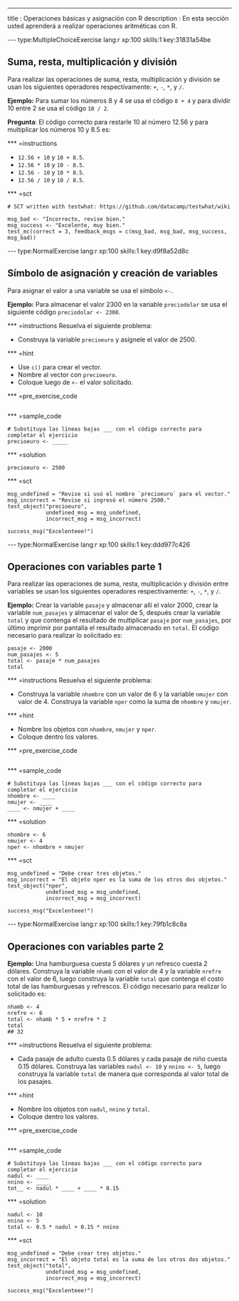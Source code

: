 ---
title       : Operaciones básicas y asignación con R
description : En esta sección usted aprenderá a realizar operaciones aritméticas con R.

--- type:MultipleChoiceExercise lang:r xp:100 skills:1 key:31831a54be
## Suma, resta, multiplicación y división

Para realizar las operaciones de suma, resta, multiplicación y división se usan los siguientes operadores respectivamente: `+`,  `-`, `*`, y `/`.

__Ejemplo:__ Para sumar los números 8 y 4 se usa el código `8 + 4` y para dividir 10 entre 2 se usa el código `10 / 2`.


__Pregunta__: El código correcto para restarle 10 al número 12.56 y para multiplicar los números 10 y 8.5 es:

*** =instructions
- `12.56 + 10` y `10 + 8.5`.
- `12.56 * 10` y `10 - 8.5`.
- `12.56 - 10` y `10 * 8.5`.
- `12.56 / 10` y `10 / 8.5`.

*** =sct
```{r}
# SCT written with testwhat: https://github.com/datacamp/testwhat/wiki

msg_bad <- "Incorrecto, revise bien."
msg_success <- "Excelente, muy bien."
test_mc(correct = 3, feedback_msgs = c(msg_bad, msg_bad, msg_success, msg_bad))
```

--- type:NormalExercise lang:r xp:100 skills:1 key:d9f8a52d8c
## Símbolo de asignación y creación de variables

Para asignar el valor a una variable se usa el símbolo `<-`.

__Ejemplo:__ Para almacenar el valor 2300 en la variable `preciodolar` se usa el siguiente código `preciodolar <- 2300`.

*** =instructions
Resuelva el siguiente problema:

- Construya la variable `precioeuro` y asígnele el valor de 2500.

*** =hint
- Use `c()` para crear el vector.
- Nombre al vector con `precioeuro`.
- Coloque luego de `<-` el valor solicitado.

*** =pre_exercise_code
```{r}

```

*** =sample_code
```{r}
# Substituya las líneas bajas ___ con el código correcto para completar el ejercicio
precioeuro <- _____
```

*** =solution
```{r}
precioeuro <- 2500
```

*** =sct
```{r}
msg_undefined = "Revise si usó el nombre `precioeuro` para el vector."
msg_incorrect = "Revise si ingresó el número 2500."
test_object("precioeuro",
            undefined_msg = msg_undefined,
            incorrect_msg = msg_incorrect) 

success_msg("Excelenteee!")
```

--- type:NormalExercise lang:r xp:100 skills:1 key:ddd977c426
## Operaciones con variables parte 1

Para realizar las operaciones de suma, resta, multiplicación y división entre variables se usan los siguientes operadores respectivamente: `+`,  `-`, `*`, y `/`.

__Ejemplo:__ Crear la variable `pasaje` y almacenar allí el valor 2000, crear la variable `num_pasajes` y almacenar el valor de 5, después crear la variable `total` y que contenga el resultado de multiplicar `pasaje` por `num_pasajes`, por último imprimir por pantalla el resultado almacenado en `total`. El código necesario para realizar lo solicitado es:

```{r}
pasaje <- 2000
num_pasajes <- 5
total <- pasaje * num_pasajes
total
```

*** =instructions
Resuelva el siguiente problema:

- Construya la variable `nhombre` con un valor de 6 y la variable `nmujer` con valor de 4. Construya la variable `nper` como la suma de `nhombre` y `nmujer`.

*** =hint
- Nombre los objetos con `nhombre`, `nmujer` y `nper`.
- Coloque dentro los valores.

*** =pre_exercise_code
```{r}

```

*** =sample_code
```{r}
# Substituya las líneas bajas ___ con el código correcto para completar el ejercicio
nhombre <- ____
nmujer <- ____
____ <- nmujer + ____
```

*** =solution
```{r}
nhombre <- 6
nmujer <- 4
nper <- nhombre + nmujer
```

*** =sct
```{r}
msg_undefined = "Debe crear tres objetos."
msg_incorrect = "El objeto nper es la suma de los otros dos objetos."
test_object("nper",
            undefined_msg = msg_undefined,
            incorrect_msg = msg_incorrect) 

success_msg("Excelenteee!")
```

--- type:NormalExercise lang:r xp:100 skills:1 key:79fb1c8c8a
## Operaciones con variables parte 2

__Ejemplo:__ Una hamburguesa cuesta 5 dólares y un refresco cuesta 2 dólares. Construya la variable `nhamb` con el valor de 4 y la variable `nrefre` con el valor de 6, luego construya la variable `total` que contenga el costo total de las hamburguesas y refrescos. El código necesario para realizar lo solicitado es:

```{r}
nhamb <- 4
nrefre <- 6
total <- nhamb * 5 + nrefre * 2
total
## 32
```

*** =instructions
Resuelva el siguiente problema:

- Cada pasaje de adulto cuesta 0.5 dólares y cada pasaje de niño cuesta 0.15 dólares. Construya las variables `nadul <- 10` y `nnino <- 5`, luego construya la variable `total` de manera que corresponda al valor total de los pasajes. 

*** =hint
- Nombre los objetos con `nadul`, `nnino` y `total`.
- Coloque dentro los valores.

*** =pre_exercise_code
```{r}

```

*** =sample_code
```{r}
# Substituya las líneas bajas ___ con el código correcto para completar el ejercicio
nadul <- ____
nnino <- ____
tot__ <- nadul * ____ + ____ * 0.15
```

*** =solution
```{r}
nadul <- 10
nnino <- 5
total <- 0.5 * nadul + 0.15 * nnino
```

*** =sct
```{r}
msg_undefined = "Debe crear tres objetos."
msg_incorrect = "El objeto total es la suma de los otros dos objetos."
test_object("total",
            undefined_msg = msg_undefined,
            incorrect_msg = msg_incorrect) 

success_msg("Excelenteee!")
```
